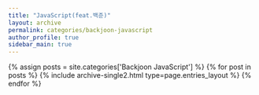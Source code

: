 ```yaml
---
title: "JavaScript(feat.백준)"
layout: archive
permalink: categories/backjoon-javascript
author_profile: true
sidebar_main: true
---
```



{% assign posts = site.categories['Backjoon JavaScript'] %}
{% for post in posts %} {% include archive-single2.html type=page.entries_layout %} {% endfor %}
